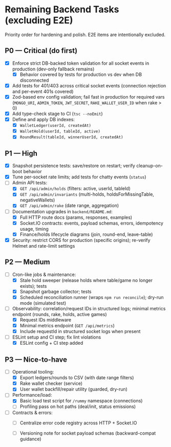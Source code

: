 Remaining Backend Tasks (excluding E2E)
======================================

Priority order for hardening and polish. E2E items are intentionally excluded.

P0 — Critical (do first)
------------------------
- [x] Enforce strict DB-backed token validation for all socket events in production (dev-only fallback remains)
  - [x] Behavior covered by tests for production vs dev when DB disconnected
- [x] Add tests for 401/403 across critical socket events (connection rejection and per-event 401s covered)
- [x] Zod-based env config validation; fail fast in production for required vars (`MONGO_URI`, `ADMIN_TOKEN`, `JWT_SECRET`, `RAKE_WALLET_USER_ID` when rake > 0)
- [x] Add type-check stage to CI (`tsc --noEmit`)
- [x] Define and apply DB indexes:
  - [x] `WalletLedger(userId, createdAt)`
  - [x] `WalletHold(userId, tableId, active)`
  - [x] `RoundResult(tableId, winnerUserId, createdAt)`

P1 — High
---------
- [x] Snapshot persistence tests: save/restore on restart; verify cleanup-on-boot behavior
- [x] Tune per-socket rate limits; add tests for chatty events (`status`)
- [ ] Admin API tests:
  - [x] `GET /api/admin/holds` (filters: active, userId, tableId)
  - [x] `GET /api/admin/invariants` (multi-holds, holdsForMissingTable, negativeWallets)
  - [x] `GET /api/admin/rake` (date range, aggregation)
- [ ] Documentation upgrades in `backend/README.md`:
  - [x] Full HTTP route docs (params, responses, examples)
  - [x] Socket.IO contracts: events, payload schemas, errors, idempotency usage, timing
  - [x] Finance/holds lifecycle diagrams (join, round-end, leave-table)
- [x] Security: restrict CORS for production (specific origins); re-verify Helmet and rate-limit settings

P2 — Medium
-----------
- [ ] Cron-like jobs & maintenance:
  - [x] Stale hold sweeper (release holds where table/game no longer exists); tests
  - [x] Snapshot garbage collector; tests
  - [x] Scheduled reconciliation runner (wraps `npm run reconcile`); dry-run mode (simulated test)
- [ ] Observability: correlation/request IDs in structured logs; minimal metrics endpoint (rounds, rake, holds, active games)
  - [x] Request IDs middleware
  - [x] Minimal metrics endpoint (`GET /api/metrics`)
  - [x] Include requestId in structured socket logs when present
- [ ] ESLint setup and CI step; fix lint violations
  - [x] ESLint config + CI step added

P3 — Nice-to-have
-----------------
- [ ] Operational tooling:
  - [x] Export ledgers/rounds to CSV (with date range filters)
  - [x] Rake wallet checker (service)
  - [x] User wallet backfill/repair utility (guarded, dry-run)
- [ ] Performance/load:
  - [x] Basic load test script for `/rummy` namespace (connections)
  - [ ] Profiling pass on hot paths (deal/init, status emissions)
- [ ] Contracts & errors:
  - [ ] Centralize error code registry across HTTP + Socket.IO
  - [ ] Versioning note for socket payload schemas (backward-compat guidance)


